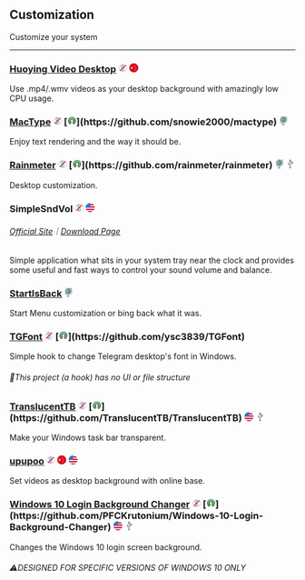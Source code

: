## Customization

Customize your system

---

### [Huoying Video Desktop](http://huoying666.com/) ![](../assets/free.png) ![](../assets/china.png)

Use .mp4/.wmv videos as your desktop background with amazingly low CPU usage.

### [MacType](http://www.mactype.net/) ![](../assets/free.png) [![](../assets/open-source-icon.png "NO LICENSE@GitHub: https://github.com/snowie2000/mactype")](https://github.com/snowie2000/mactype) ![](../assets/earth-globe.png)

Enjoy text rendering and the way it should be.

### [Rainmeter](https://www.rainmeter.net/) ![](../assets/free.png) [![](../assets/open-source-icon.png "GPL 2.0@GitHub: https://github.com/rainmeter/rainmeter")](https://github.com/rainmeter/rainmeter) ![](../assets/earth-globe.png) ![](../assets/usb.png)

Desktop customization.

### SimpleSndVol ![](../assets/free.png) ![](../assets/united-states.png)

###### [Official Site](http://winaero.com/comment.php?comment.news.14)｜[Download Page](http://winaero.com/download.php?view.12)

Simple application what sits in your system tray near the clock and provides some useful and fast ways to control your sound volume and balance.

### [StartIsBack](http://startisback.com) ![](../assets/earth-globe.png)

Start Menu customization or bing back what it was.

### [TGFont](https://github.com/ysc3839/TGFont) ![](../assets/free.png) [![](../assets/open-source-icon.png "MIT@GitHub: https://github.com/ysc3839/TGFont")](https://github.com/ysc3839/TGFont)

Simple hook to change Telegram desktop's font in Windows.

###### 📌This project \(a hook\) has no UI or file structure

### [TranslucentTB](https://github.com/TranslucentTB/TranslucentTB) ![](../assets/free.png) [![](../assets/open-source-icon.png "GPL 3.0@GitHub: https://github.com/TranslucentTB/TranslucentTB")](https://github.com/TranslucentTB/TranslucentTB) ![](../assets/united-states.png) ![](../assets/usb.png)

Make your Windows task bar transparent.

### [upupoo](http://www.upupoo.com/) ![](../assets/free.png) ![](../assets/china.png) ![](../assets/united-states.png)

Set videos as desktop background with online base.

### [**Windows 10 Login Background Changer**](https://forums.mydigitallife.net/threads/windows-10-login-screen-background-changer-uploaded-to-github.62367/) ![](../assets/free.png) [![](../assets/open-source-icon.png "GPL 3.0@GitHub: https://github.com/PFCKrutonium/Windows-10-Login-Background-Changer")](https://github.com/PFCKrutonium/Windows-10-Login-Background-Changer) ![](../assets/united-states.png) ![](../assets/usb.png)

Changes the Windows 10 login screen background.

###### ⚠DESIGNED FOR SPECIFIC VERSIONS OF WINDOWS 10 ONLY
